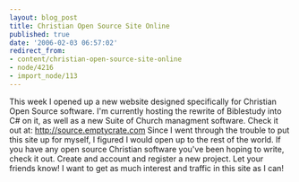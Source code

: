 ```yaml
---
layout: blog_post
title: Christian Open Source Site Online
published: true
date: '2006-02-03 06:57:02'
redirect_from:
- content/christian-open-source-site-online
- node/4216
- import_node/113
---
```


This week I opened up a new website designed specifically for Christian Open Source software. I'm currently hosting the rewrite of Biblestudy into C\# on it, as well as a new Suite of Church managment software. Check it out at: <http://source.emptycrate.com> Since I went through the trouble to put this site up for myself, I figured I would open up to the rest of the world. If you have any open source Christian software you've been hoping to write, check it out. Create and account and register a new project. Let your friends know! I want to get as much interest and traffic in this site as I can!

